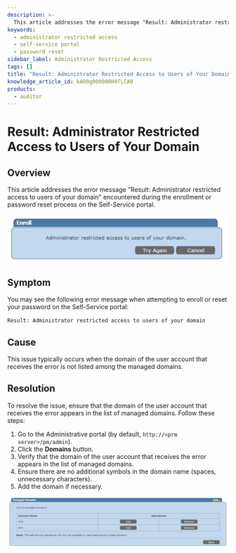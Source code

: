 ```yaml
---
description: >-
  This article addresses the error message "Result: Administrator restricted access to users of your domain" encountered during the enrollment or password reset process on the Self-Service portal.
keywords:
  - administrator restricted access
  - self-service portal
  - password reset
sidebar_label: Administrator Restricted Access
tags: []
title: "Result: Administrator Restricted Access to Users of Your Domain"
knowledge_article_id: kA00g000000H9TLCA0
products:
  - auditor
---
```


# Result: Administrator Restricted Access to Users of Your Domain

## Overview

This article addresses the error message "Result: Administrator restricted access to users of your domain" encountered during the enrollment or password reset process on the Self-Service portal.

![Error message indicating restricted access](./images/servlet_image_427ba59f8bbf.png)

## Symptom

You may see the following error message when attempting to enroll or reset your password on the Self-Service portal:

```
Result: Administrator restricted access to users of your domain
```

## Cause

This issue typically occurs when the domain of the user account that receives the error is not listed among the managed domains.

## Resolution

To resolve the issue, ensure that the domain of the user account that receives the error appears in the list of managed domains. Follow these steps:

1. Go to the Administrative portal (by default, `http://<prm server>/pm/admin`).
2. Click the **Domains** button.
3. Verify that the domain of the user account that receives the error appears in the list of managed domains.
4. Ensure there are no additional symbols in the domain name (spaces, unnecessary characters).
5. Add the domain if necessary.

![Domains management in the Administrative portal](./images/servlet_image_cf580c3eff6f.png)